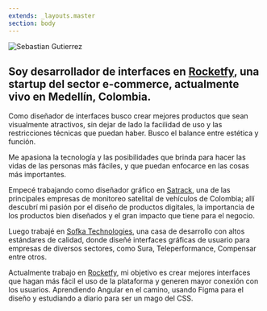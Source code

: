```yaml
---
extends: _layouts.master
section: body
---
```

![Sebastian Gutierrez](/assets/images/about-photo.png)

## Soy desarrollador de interfaces en [Rocketfy](https://rocketfy.co/), una startup del sector e-commerce, actualmente vivo en Medellín, Colombia.

Como diseñador de interfaces busco crear mejores productos que sean visualmente atractivos, sin dejar de lado la facilidad de uso y las restricciones técnicas que puedan haber. Busco el balance entre estética y función.

Me apasiona la tecnología y las posibilidades que brinda para hacer las vidas de las personas más fáciles, y que puedan enfocarce en las cosas más importantes.

Empecé trabajando como diseñador gráfico en [Satrack](https://satack.com.co), una de las principales empresas de monitoreo satelital de vehículos de Colombia; allí descubrí mi pasión por el diseño de productos digitales, la importancia de los productos bien diseñados y el gran impacto que tiene para el negocio.

Luego trabajé en [Sofka Technologies](https://sofka.com.co), una casa de desarrollo con altos estándares de calidad, donde diseñé interfaces gráficas de usuario para empresas de diversos sectores, como Sura, Teleperformance, Compensar entre otros.

Actualmente trabajo en [Rocketfy](https://rocketfy.co), mi objetivo es crear mejores interfaces que hagan más fácil el uso de la plataforma y generen mayor conexión con los usuarios. Aprendiendo Angular en el camino, usando Figma para el diseño y estudiando a diario para ser un mago del CSS.
